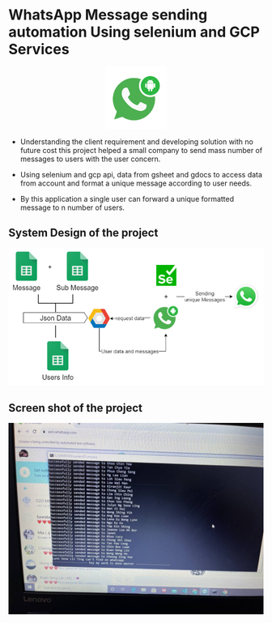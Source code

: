 # WhatsApp Message sending automation Using selenium and GCP Services

<p align="center"><img width="120px" src="./image/logo.png" /></p>


* Understanding the client requirement and developing solution with no future cost this project helped a small company to send mass number of messages to users with the user concern.

* Using selenium and gcp api, data from gsheet and gdocs to access data from account and format a unique message according to user needs.

* By this application a single user can forward a unique formatted message to n number of users.

## System Design of the project
![System Design](./image/systemDesign.png)

## Screen shot of the project
![Screen shot](./image/ss.jpg)
